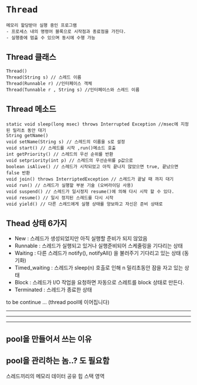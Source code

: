# `Thread`
    메모리 할당받아 실행 중인 프로그램
    - 프로세스 내의 명령어 블록으로 시작점과 종료점을 가진다.
    - 실행중에 멈출 수 있으며 동시에 수행 가능
    
## Thread 클래스
    Thread()
    Thread(String s) // 스레드 이름
    Thread(Runnable r) //인터페이스 객체
    Thread(Tunnable r , String s) //인터페이스와 스레드 이름

## Thread 메소드
    static void sleep(long msec) throws Interrupted Exception //msec에 지정된 밀리초 동안 대기
    String getName()
    void setName(String s) // 스레드의 이름을 s로 설정
    void start() // 스레드를 시작 ,run()메소드 호출
    int getPriority() // 스레드의 우선 순위를 반환
    void setpriority(int p) // 스레드의 우선순위를 p값으로
    boolean isAlive() // 스레드가 시작되었고 아직 끝나지 않았으면 true, 끝났으면 false 반환
    void join() throws InterriptedException // 스레드가 끝날 때 까지 대기
    void run() // 스레드가 실행할 부분 기술 (오버라이딩 사용)
    void suspend() // 스레드가 일시정지 resume()에 의해 다시 시작 할 수 있다.
    void resume() // 일시 정지된 스레드를 다시 시작
    void yield() // 다른 스레드에게 실행 상태를 양보하고 자신은 준비 상태로

## Thead 상태 6가지
- New : 스레드가 생성되었지만 아직 실행할 준비가 되지 않았음
- Runnable : 스레드가 실행되고 있거나 실행준비되어 스케줄링을 기다리는 상태
- Waiting : 다른 스레드가 notify(), notifyAll() 을 불러주기 기다리고 있는 상태 (동기화)
- Timed_waiting : 스레드가 sleep(n) 호출로 인해 n 밀리초동안 잠을 자고 있는 상태
- Block : 스레드가 I/O 작업을 요청하면 자동으로 스레트를 block 상태로 만든다.
- Terminated : 스레드가 종료한 상태
    

to be continue ...
(thread pool에 이어집니다)

---
---
---
## pool을 만들어서 쓰는 이유
## pool을 관리하는 놈..? 도 필요함
스레드끼리의 메모리 데이터 공유
힙 스택 영역